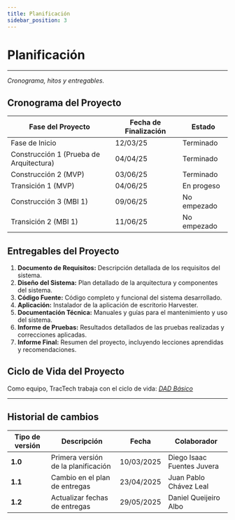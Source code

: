 ```yaml
---
title: Planificación
sidebar_position: 3
---
```


# Planificación

---

_Cronograma, hitos y entregables._

## Cronograma del Proyecto

| Fase del Proyecto                       | Fecha de Finalización | Estado      |
| --------------------------------------- | --------------------- | ----------- |
| Fase de Inicio                          | 12/03/25              | Terminado   |
| Construcción 1 (Prueba de Arquitectura) | 04/04/25              | Terminado   |
| Construcción 2 (MVP)                    | 03/06/25              | Terminado   |
| Transición 1 (MVP)                      | 04/06/25              | En progeso  |
| Construcción 3 (MBI 1)                  | 09/06/25              | No empezado |
| Transición 2 (MBI 1)                    | 11/06/25              | No empezado |




## Entregables del Proyecto


1. **Documento de Requisitos:** Descripción detallada de los requisitos del sistema.
2. **Diseño del Sistema:** Plan detallado de la arquitectura y componentes del sistema.
3. **Código Fuente:** Código completo y funcional del sistema desarrollado.
4. **Aplicación:** Instalador de la aplicación de escritorio Harvester.
5. **Documentación Técnica:** Manuales y guías para el mantenimiento y uso del sistema.
6. **Informe de Pruebas:** Resultados detallados de las pruebas realizadas y correcciones aplicadas.
7. **Informe Final:** Resumen del proyecto, incluyendo lecciones aprendidas y recomendaciones.

## Ciclo de Vida del Proyecto
Como equipo, TracTech trabaja con el ciclo de vida: <u>_[DAD Básico](https://codeandco-wiki.netlify.app/docs/recursos/ciclo-de-vida/)_</u>

---

## Historial de cambios

| **Tipo de versión** | **Descripción**                    | **Fecha**  | **Colaborador**        |
|---------------------|------------------------------------| ---------- | ---------------------- |
| **1.0**             | Primera versión de la planificación        | 10/03/2025 | Diego Isaac Fuentes Juvera |
| **1.1**             | Cambio en el plan de entregas   | 23/04/2025  | Juan Pablo Chávez Leal|
| **1.2**             | Actualizar fechas de entregas   | 29/05/2025  | Daniel Queijeiro Albo |

